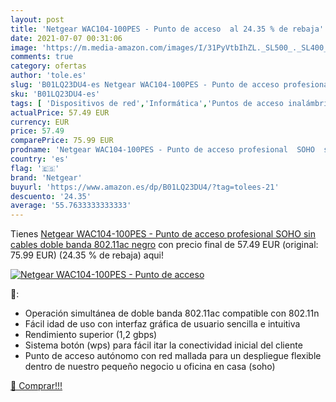 ```yaml
---
layout: post
title: 'Netgear WAC104-100PES - Punto de acceso  al 24.35 % de rebaja'
date: 2021-07-07 00:31:06
image: 'https://m.media-amazon.com/images/I/31PyVtbIhZL._SL500_._SL400_.jpg'
comments: true
category: ofertas
author: 'tole.es'
slug: 'B01LQ23DU4-es Netgear WAC104-100PES - Punto de acceso profesional SOHO...'
sku: 'B01LQ23DU4-es'
tags: [ 'Dispositivos de red','Informática','Puntos de acceso inalámbrico','netgear', ]
actualPrice: 57.49 EUR
currency: EUR
price: 57.49
comparePrice: 75.99 EUR
prodname: 'Netgear WAC104-100PES - Punto de acceso profesional  SOHO  sin cables  doble banda 802.11ac   negro'
country: 'es'
flag: '🇪🇸'
brand: 'Netgear'
buyurl: 'https://www.amazon.es/dp/B01LQ23DU4/?tag=tolees-21'
descuento: '24.35'
average: '55.7633333333333'
---
```


Tienes [Netgear WAC104-100PES - Punto de acceso profesional  SOHO  sin cables  doble banda 802.11ac   negro](https://www.amazon.es/dp/B01LQ23DU4/?tag=tolees-21) con precio final de  57.49 EUR (original: 75.99 EUR) (24.35 %  de rebaja) aqui!

[![Netgear WAC104-100PES - Punto de acceso ](https://m.media-amazon.com/images/I/31PyVtbIhZL._SL500_._SL400_.jpg)](https://www.amazon.es/dp/B01LQ23DU4/?tag=tolees-21)

🔎:

- Operación simultánea de doble banda 802.11ac compatible con 802.11n
- Fácil idad de uso con interfaz gráfica de usuario sencilla e intuitiva
- Rendimiento superior (1,2 gbps)
- Sistema botón (wps) para fácil itar la conectividad inicial del cliente
- Punto de acceso autónomo con red mallada para un despliegue flexible dentro de nuestro pequeño negocio u oficina en casa (soho)

[🛒 Comprar!!!](https://www.amazon.es/dp/B01LQ23DU4/?tag=tolees-21)
